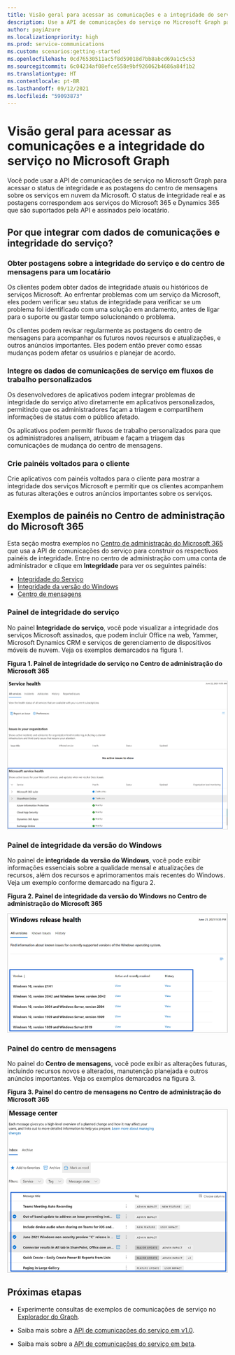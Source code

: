```yaml
---
title: Visão geral para acessar as comunicações e a integridade do serviço através do Microsoft Graph
description: Use a API de comunicações do serviço no Microsoft Graph para acessar o status de integridade e as postagens do centro de mensagens sobre os serviços em nuvem da Microsoft.
author: payiAzure
ms.localizationpriority: high
ms.prod: service-communications
ms.custom: scenarios:getting-started
ms.openlocfilehash: 0cd76530511ac5f8d59018d7bb8abcd69a1c5c53
ms.sourcegitcommit: 6c04234af08efce558e9bf926062b4686a84f1b2
ms.translationtype: HT
ms.contentlocale: pt-BR
ms.lasthandoff: 09/12/2021
ms.locfileid: "59093873"
---
```

# <a name="overview-for-accessing-service-health-and-communications-in-microsoft-graph"></a>Visão geral para acessar as comunicações e a integridade do serviço no Microsoft Graph
Você pode usar a API de comunicações de serviço no Microsoft Graph para acessar o status de integridade e as postagens do centro de mensagens sobre os serviços em nuvem da Microsoft. O status de integridade real e as postagens correspondem aos serviços do Microsoft 365 e Dynamics 365 que são suportados pela API e assinados pelo locatário.

## <a name="why-integrate-with-service-health-and-communications-data"></a>Por que integrar com dados de comunicações e integridade do serviço?

### <a name="get-service-health-and-message-center-posts-for-a-tenant"></a>Obter postagens sobre a integridade do serviço e do centro de mensagens para um locatário
Os clientes podem obter dados de integridade atuais ou históricos de serviços Microsoft. Ao enfrentar problemas com um serviço da Microsoft, eles podem verificar seu status de integridade para verificar se um problema foi identificado com uma solução em andamento, antes de ligar para o suporte ou gastar tempo solucionando o problema. 

Os clientes podem revisar regularmente as postagens do centro de mensagens para acompanhar os futuros novos recursos e atualizações, e outros anúncios importantes. Eles podem então prever como essas mudanças podem afetar os usuários e planejar de acordo.

### <a name="integrate-service-communications-data-into-custom-workflows"></a>Integre os dados de comunicações de serviço em fluxos de trabalho personalizados
Os desenvolvedores de aplicativos podem integrar problemas de integridade do serviço ativo diretamente em aplicativos personalizados, permitindo que os administradores façam a triagem e compartilhem informações de status com o público afetado.

Os aplicativos podem permitir fluxos de trabalho personalizados para que os administradores analisem, atribuam e façam a triagem das comunicações de mudança do centro de mensagens.

### <a name="build-customer-facing-dashboards"></a>Crie painéis voltados para o cliente

Crie aplicativos com painéis voltados para o cliente para mostrar a integridade dos serviços Microsoft e permitir que os clientes acompanhem as futuras alterações e outros anúncios importantes sobre os serviços.


## <a name="dashboards-examples-in-microsoft-365-admin-center"></a>Exemplos de painéis no Centro de administração do Microsoft 365
Esta seção mostra exemplos no [Centro de administração do Microsoft 365](https://admin.microsoft.com/Adminportal/Home?source=applauncher#/homepage) que usa a API de comunicações do serviço para construir os respectivos painéis de integridade. Entre no centro de administração com uma conta de administrador e clique em **Integridade** para ver os seguintes painéis:
- [Integridade do Serviço](#service-health-dashboard)
- [Integridade da versão do Windows](#windows-release-health-dashboard)
- [Centro de mensagens](#message-center-dashboard)

### <a name="service-health-dashboard"></a>Painel de integridade do serviço

No painel **Integridade do serviço**, você pode visualizar a integridade dos serviços Microsoft assinados, que podem incluir Office na web, Yammer, Microsoft Dynamics CRM e serviços de gerenciamento de dispositivos móveis de nuvem. Veja os exemplos demarcados na figura 1.

**Figura 1. Painel de integridade do serviço no Centro de administração do Microsoft 365**

![Captura de tela do painel de integridade do serviço do Centro de administração do Microsoft 365 para um usuário](images/service-communications-concept-overview-admin-center-serviceHealth2.png)

### <a name="windows-release-health-dashboard"></a>Painel de integridade da versão do Windows

No painel de **integridade da versão do Windows**, você pode exibir informações essenciais sobre a qualidade mensal e atualizações de recursos, além dos recursos e aprimoramentos mais recentes do Windows. Veja um exemplo conforme demarcado na figura 2.

**Figura 2. Painel de integridade da versão do Windows no Centro de administração do Microsoft 365**

![Captura de tela do painel de integridade da versão Windows do Centro de administração do Microsoft 365 para um usuário](images/service-communications-concept-overview-admin-center-windowshealth2.png)


### <a name="message-center-dashboard"></a>Painel do centro de mensagens
No painel do **Centro de mensagens**, você pode exibir as alterações futuras, incluindo recursos novos e alterados, manutenção planejada e outros anúncios importantes. Veja os exemplos demarcados na figura 3.

**Figura 3. Painel do centro de mensagens no Centro de administração do Microsoft 365**

![Captura de tela do painel do centro de mensagens do Centro de administração do Microsoft 365 para um usuário](images/service-communications-concept-overview-admin-center-messagecenter2.png)



## <a name="next-steps"></a>Próximas etapas

- Experimente consultas de exemplos de comunicações de serviço no [Explorador do Graph](https://developer.microsoft.com/graph/graph-explorer/?request=admin%2FserviceAnnouncement%2FhealthOverviews&version=v1.0).

- Saiba mais sobre a [API de comunicações do serviço em v1.0](/graph/api/resources/service-communications-api-overview?view=graph-rest-1.0&preserve-view=true).

- Saiba mais sobre a [API de comunicações do serviço em beta](/graph/api/resources/service-communications-api-overview?view=graph-rest-beta&preserve-view=true).

